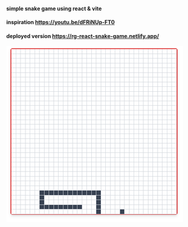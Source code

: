 #### simple snake game using react & vite

#### inspiration https://youtu.be/dFRiNUp-FT0

#### deployed version https://rg-react-snake-game.netlify.app/

![Screenshot1](https://github.com/gouthamrangarajan/reactjs/blob/main/snake-game/Screenshot.PNG)

